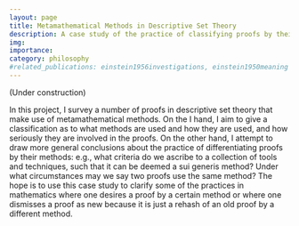 ```yaml
---
layout: page
title: Metamathematical Methods in Descriptive Set Theory
description: A case study of the practice of classifying proofs by their methodology.
img: 
importance: 
category: philosophy
#related_publications: einstein1956investigations, einstein1950meaning
---
```

(Under construction)

In this project, I survey a number of proofs in descriptive set theory that make use of metamathematical methods. On the I hand, I aim to give a classification as to what methods are used and how they are used, and how seriously they are involved in the proofs. On the other hand, I attempt to draw more general conclusions about the practice of differentiating proofs by their methods: e.g., what criteria do we ascribe to a collection of tools and techniques, such that it can be deemed a sui generis method? Under what circumstances may we say two proofs use the same method? The hope is to use this case study to clarify some of the practices in mathematics where one desires a proof by a certain method or where one dismisses a proof as new because it is just a rehash of an old proof by a different method.